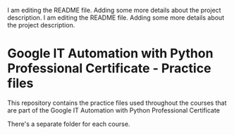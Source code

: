 I am editing the README file. Adding some more details about the project description.
I am editing the README file. Adding some more details about the project description.
# Google IT Automation with Python Professional Certificate - Practice files

This repository contains the practice files used throughout the courses that are
part of the Google IT Automation with Python Professional Certificate

There's a separate folder for each course.

